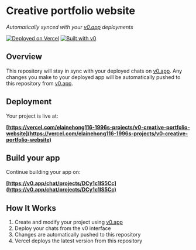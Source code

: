# Creative portfolio website

*Automatically synced with your [v0.app](https://v0.app) deployments*

[![Deployed on Vercel](https://img.shields.io/badge/Deployed%20on-Vercel-black?style=for-the-badge&logo=vercel)](https://vercel.com/elainehong116-1996s-projects/v0-creative-portfolio-website)
[![Built with v0](https://img.shields.io/badge/Built%20with-v0.app-black?style=for-the-badge)](https://v0.app/chat/projects/DCy1c1lS5Cc)

## Overview

This repository will stay in sync with your deployed chats on [v0.app](https://v0.app).
Any changes you make to your deployed app will be automatically pushed to this repository from [v0.app](https://v0.app).

## Deployment

Your project is live at:

**[https://vercel.com/elainehong116-1996s-projects/v0-creative-portfolio-website](https://vercel.com/elainehong116-1996s-projects/v0-creative-portfolio-website)**

## Build your app

Continue building your app on:

**[https://v0.app/chat/projects/DCy1c1lS5Cc](https://v0.app/chat/projects/DCy1c1lS5Cc)**

## How It Works

1. Create and modify your project using [v0.app](https://v0.app)
2. Deploy your chats from the v0 interface
3. Changes are automatically pushed to this repository
4. Vercel deploys the latest version from this repository